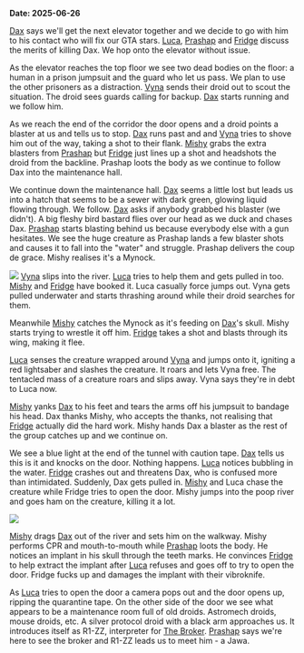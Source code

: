 **Date: 2025-06-26**

[Dax](../Characters/NPC/Dax.md) says we'll get the next elevator together and we decide to go with him to his contact who will fix our GTA stars. [Luca](../Characters/PCs/Luca.md), [Prashap](../Characters/PCs/Prashap.md) and [Fridge](../Characters/PCs/Fridge.md) discuss the merits of killing Dax. We hop onto the elevator without issue.

As the elevator reaches the top floor we see two dead bodies on the floor: a human in a prison jumpsuit and the guard who let us pass.  We plan to use the other prisoners as a distraction. [Vyna](../Characters/PCs/Vyna.md) sends their droid out to scout the situation. The droid sees guards calling for backup. [Dax](../Characters/NPC/Dax.md) starts running and we follow him.

As we reach the end of the corridor the door opens and a droid points a blaster at us and tells us to stop. [Dax](../Characters/NPC/Dax.md) runs past and and [Vyna](../Characters/PCs/Vyna.md) tries to shove him out of the way, taking a shot to their flank. [Mishy](../Characters/PCs/Mishy.md) grabs the extra blasters from [Prashap](../Characters/PCs/Prashap.md) but [Fridge](../Characters/PCs/Fridge.md) just lines up a shot and headshots the droid from the backline. Prashap loots the body as we continue to follow Dax into the maintenance hall.

We continue down the maintenance hall. [Dax](../Characters/NPC/Dax.md) seems a little lost but leads us into a hatch that seems to be a sewer with dark green, glowing liquid flowing through. We follow. [Dax](../Characters/NPC/Dax.md) asks if anybody grabbed his blaster (we didn't). A big fleshy bird bastard flies over our head as we duck and chases Dax. [Prashap](../Characters/PCs/Prashap.md) starts blasting behind us because everybody else with a gun hesitates. We see the huge creature as Prashap lands a few blaster shots and causes it to fall into the "water" and struggle. Prashap delivers the coup de grace. Mishy realises it's a Mynock.

![](../Images/Pasted%20image%2020250626023336.png|250)
[Vyna](../Characters/PCs/Vyna.md) slips into the river. [Luca](../Characters/PCs/Luca.md) tries to help them and gets pulled in too. [Mishy](../Characters/PCs/Mishy.md) and [Fridge](../Characters/PCs/Fridge.md) have booked it. Luca casually force jumps out. Vyna gets pulled underwater and starts thrashing around while their droid searches for them.

Meanwhile [Mishy](../Characters/PCs/Mishy.md) catches the Mynock as it's feeding on [Dax](../Characters/NPC/Dax.md)'s skull. Mishy starts trying to wrestle it off him. [Fridge](../Characters/PCs/Fridge.md) takes a shot and blasts through its wing, making it flee.

[Luca](../Characters/PCs/Luca.md) senses the creature wrapped around [Vyna](../Characters/PCs/Vyna.md) and jumps onto it, igniting a red lightsaber and slashes the creature. It roars and lets Vyna free. The tentacled mass of a creature roars and slips away. Vyna says they're in debt to Luca now.

[Mishy](../Characters/PCs/Mishy.md) yanks [Dax](../Characters/NPC/Dax.md) to his feet and tears the arms off his jumpsuit to bandage his head. Dax thanks Mishy, who accepts the thanks, not realising that [Fridge](../Characters/PCs/Fridge.md) actually did the hard work. Mishy hands Dax a blaster as the rest of the group catches up and we continue on.

We see a blue light at the end of the tunnel with caution tape. [Dax](../Characters/NPC/Dax.md) tells us this is it and knocks on the door. Nothing happens. [Luca](../Characters/PCs/Luca.md) notices bubbling in the water. [Fridge](../Characters/PCs/Fridge.md) crashes out and threatens Dax, who is confused more than intimidated. Suddenly, Dax gets pulled in. [Mishy](../Characters/PCs/Mishy.md) and Luca chase the creature while Fridge tries to open the door. Mishy jumps into the poop river and goes ham on the creature, killing it a lot.

![](../Images/Pasted%20image%2020250626023359.png|250)

[Mishy](../Characters/PCs/Mishy.md) drags [Dax](../Characters/NPC/Dax.md) out of the river and sets him on the walkway. Mishy performs CPR and mouth-to-mouth while [Prashap](../Characters/PCs/Prashap.md) loots the body. He notices an implant in his skull through the teeth marks. He convinces [Fridge](../Characters/PCs/Fridge.md) to help extract the implant after [Luca](../Characters/PCs/Luca.md) refuses and goes off to try to open the door. Fridge fucks up and damages the implant with their vibroknife.

As [Luca](../Characters/PCs/Luca.md) tries to open the door a camera pops out and the door opens up, ripping the quarantine tape. On the other side of the door we see what appears to be a maintenance room full of old droids. Astromech droids, mouse droids, etc. A silver protocol droid with a black arm approaches us. It introduces itself as R1-ZZ, interpreter for [The Broker](../Characters/NPC/The%20Broker.md). [Prashap](../Characters/PCs/Prashap.md) says we're here to see the broker and R1-ZZ leads us to meet him - a Jawa.